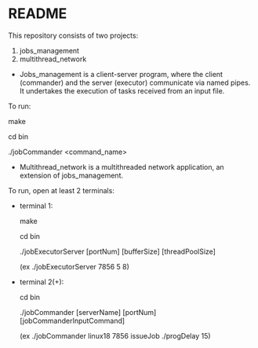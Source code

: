 # README

This repository consists of two projects:
1. jobs_management
2. multithread_network

- Jobs_management is a client-server program, where the client (commander) and the server (executor) communicate via named pipes. It undertakes the execution of tasks received from an input file.

To run:

  make

  cd bin

  ./jobCommander <command_name> <arguments>


- Multithread_network is a multithreaded network application, an extension of jobs_management.

To run, open at least 2 terminals:
  - terminal 1:

    make

    cd bin

    ./jobExecutorServer [portNum] [bufferSize] [threadPoolSize]

    (ex ./jobExecutorServer 7856 5 8)

  - terminal 2(+):

    cd bin

    ./jobCommander [serverName] [portNum] [jobCommanderInputCommand]

    (ex ./jobCommander linux18 7856 issueJob ./progDelay 15)
  
